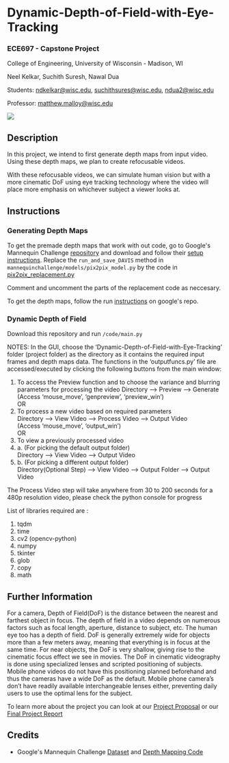 # Dynamic-Depth-of-Field-with-Eye-Tracking
### ECE697 - Capstone Project

College of Engineering, University of Wisconsin - Madison, WI

Neel Kelkar, Suchith Suresh, Nawal Dua

Students: ndkelkar@wisc.edu, suchithsures@wisc.edu, ndua2@wisc.edu

Professor: matthew.malloy@wisc.edu


![](example_gif.gif)


## Description

In this project, we intend to first generate depth maps from input video. Using these depth maps,
we plan to create refocusable videos.

With these refocusable videos, we can simulate human vision but with a more cinematic DoF using
eye tracking technology where the video will place more emphasis on whichever subject a viewer
looks at.

## Instructions

### Generating Depth Maps
To get the premade depth maps that work with out code, go to Google's Mannequin Challenge [repository](https://github.com/google/mannequinchallenge) and download and follow their [setup instructions](https://github.com/google/mannequinchallenge#setup). Replace the ``` run_and_save_DAVIS ``` method in ```mannequinchallenge/models/pix2pix_model.py``` by the code in [pix2pix_replacement.py](https://github.com/nawaldua/Dynamic-Depth-of-Field-with-Eye-Tracking/blob/master/code/pix2pix_replacement.py)

Comment and uncomment the parts of the replacement code as neccesary.

To get the depth maps, follow the run [instructions](https://github.com/google/mannequinchallenge#single-view-inference) on google's repo.

### Dynamic Depth of Field

Download this repository and run ```/code/main.py```


NOTES: In the GUI, choose the ‘Dynamic-Depth-of-Field-with-Eye-Tracking’ folder (project folder) as the directory as it contains the required input frames and depth maps data.
The functions in the ‘outputfuncs.py’ file are accessed/executed by clicking the following buttons from the main window:    


1. To access the Preview function and to choose the variance and blurring parameters for processing the video
Directory --> Preview --> Generate  
(Access ‘mouse_move’, ‘genpreview’, ‘preview_win’)  
OR  
2. To process a new video based on required parameters  
Directory --> View Video --> Process Video --> Output Video  
(Access ‘mouse_move’, ‘output_win’)  
OR  
3. To view a previously processed video  
3. a. (For picking the default output folder)  
Directory --> View Video --> Output Video  
3. b. (For picking a different output folder)  
Directory(Optional Step) --> View Video --> Output Folder --> Output Video  

The Process Video step will take anywhere from 30 to 200 seconds for a 480p resolution video, please check the python console for progress

List of libraries required are :
1.	tqdm
2.	time
3.	cv2 (opencv-python)
4.	numpy
5.	tkinter
6.	glob
7.	copy
8.	math

## Further Information

For a camera, Depth of Field(DoF) is the distance between the nearest and farthest object in focus.
The depth of field in a video depends on numerous factors such as focal length, aperture, distance to
subject, etc. The human eye too has a depth of field. DoF is generally extremely wide for objects
more than a few meters away, meaning that everything is in focus at the same time.
For near objects, the DoF is very shallow, giving rise to the cinematic focus effect we see in movies.
The DoF in cinematic videography is done using specialized lenses and scripted positioning of
subjects. Mobile phone videos do not have this positioning planned beforehand and thus the cameras
have a wide DoF as the default. Mobile phone camera’s don’t have readily available interchangeable
lenses either, preventing daily users to use the optimal lens for the subject.

To learn more about the project you can look at our [Project Proposal](Group1-Finalized_Project_Proposal.pdf) or our [Final Project Report](Final_Project_Report_Group_1.pdf)

## Credits

- Google's Mannequin Challenge [Dataset](https://google.github.io/mannequinchallenge/www/download.html) and [Depth Mapping Code](https://github.com/google/mannequinchallenge)


